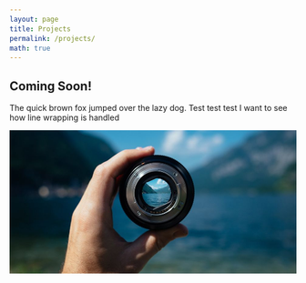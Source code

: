 ```yaml
---
layout: page
title: Projects
permalink: /projects/
math: true
---
```


## Coming Soon!
The quick brown fox jumped over the lazy dog. Test test test
I want to see how line wrapping is handled 

<img src="/assets/images/camera-photo-lens-stock-images.jpg">
